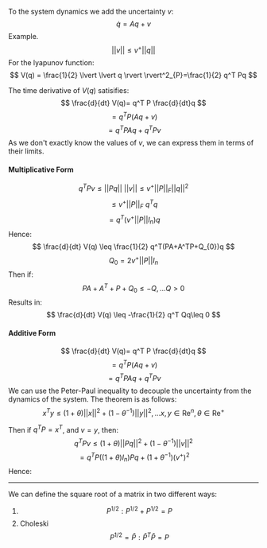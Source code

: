 To the system dynamics we add the uncertainty $v$:
$$
\dot{q}=Aq+v
$$
Example.
$$
\lvert \lvert v \rvert  \rvert \leq v^+\lvert \lvert q \rvert  \rvert  
$$
For the lyapunov function:
$$
V(q) = \frac{1}{2} \lvert \lvert q \rvert  \rvert^2_{P}=\frac{1}{2} q^T Pq 
$$

The time derivative of $V(q)$ satisifies:
$$
\frac{d}{dt} V(q)= q^T P \frac{d}{dt}q 
$$
$$
=q^TP(Aq+v)
$$
$$
= q^TPAq+q^TPv
$$
As we don't exactly know the values of $v$, we can express them in terms of their limits.
#### Multiplicative Form
$$
q^TPv \leq \lvert \lvert Pq \rvert  \rvert \text{ }\lvert \lvert v \rvert  \rvert 
\leq v^+ \lvert \lvert P \rvert  \rvert_{F}  \lvert \lvert q \rvert  \rvert^2 
$$
$$
\leq v^+ \lvert \lvert P \rvert  \rvert_{F} \text{ } q^Tq
$$
$$
= q^T(v^+ \lvert \lvert P \rvert  \rvert I_{n})q
$$
Hence:
$$
\frac{d}{dt} V(q) \leq \frac{1}{2} q^T(PA+A^TP+Q_{0})q
$$
$$
Q_{0}=2v^+ \lvert \lvert P \rvert  \rvert I_{n} 
$$
Then if:
$$
PA+A^T+P+Q_{0}\leq -Q,\dots Q>0
$$
Results in:
$$
\frac{d}{dt} V(q) \leq -\frac{1}{2} q^T Qq\leq 0
$$

#### Additive Form
$$
\frac{d}{dt} V(q)= q^T P \frac{d}{dt}q 
$$
$$
=q^TP(Aq+v)
$$
$$
= q^TPAq+q^TPv
$$
We can use the Peter-Paul inequality to decouple the uncertainty from the dynamics of the system. The theorem is as follows:
$$
x^T y \leq (1+\theta) \lvert \lvert x \rvert  \rvert^2+(1-\theta^{-1})\lvert \lvert y \rvert  \rvert^2,\dots x,y \in \mathrm{Re}^n,\theta \in \mathrm{Re}^+  
$$

Then if $q^TP=x^T$, and $v=y$, then:
$$
q^T Pv \leq (1+\theta) \lvert \lvert Pq \rvert  \rvert^2+(1-\theta^{-1})\lvert \lvert v \rvert  \rvert^2
$$
$$
=q^TP((1+\theta)I_{n})Pq + (1+\theta^{-1})(v^+)^2
$$
Hence:


---
We can define the square root of a matrix in two different ways:
1. $$
P^{1/2} : P^{1/2}+P^{1/2}=P
$$
2. Choleski $$
P^{1/2}=\bar{P}: \bar{P}^T\bar{P}=P
$$

